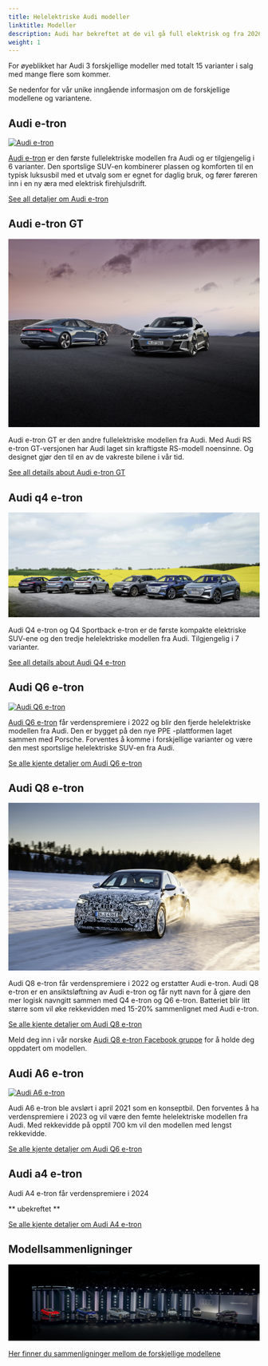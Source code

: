 ```yaml
---
title: Helelektriske Audi modeller
linktitle: Modeller
description: Audi har bekreftet at de vil gå full elektrisk og fra 2026 bare utvikle helelektriske modeller. Electrichgasgoneaudi.net har alle detaljer om nåværende helelektriske modeller og hva vi vet om de kommende modellene. 
weight: 1
---
```


For øyeblikket har Audi 3 forskjellige modeller med totalt 15 varianter i salg med mange flere som kommer.

Se nedenfor for vår unike inngående informasjon om de forskjellige modellene og variantene. 

## Audi e-tron

[![Audi e-tron](https://media.electrichasgoneaudi.net/multimedia/models/e-tron/variants/variants1.jpg)](/nb/e-tron/)

[Audi e-tron](e-tron/) er den første fullelektriske modellen fra Audi og er tilgjengelig i 6 varianter. Den sportslige SUV-en kombinerer plassen og komforten til en typisk luksusbil med et utvalg som er egnet for daglig bruk, og fører føreren inn i en ny æra med elektrisk firehjulsdrift.

[See all detaljer om Audi e-tron](e-tron/)

## Audi e-tron GT

[![Audi e-tron](e-tron-gt/variants/variants.jpg)](e-tron-gt/)

Audi e-tron GT er den andre fullelektriske modellen fra Audi. Med Audi RS e-tron GT-versjonen har Audi laget sin kraftigste RS-modell noensinne. Og designet gjør den til en av de vakreste bilene i vår tid.

[See all details about Audi e-tron GT](e-tron-gt/)

## Audi q4 e-tron

[![Audi e-tron](q4-e-tron/variants/variants1.jpg)](q4-e-tron/)

Audi Q4 e-tron og Q4 Sportback e-tron er de første kompakte elektriske SUV-ene og den tredje helelektriske modellen fra Audi. Tilgjengelig i 7 varianter.

[See all details about Audi Q4 e-tron](q4-e-tron/)

## Audi Q6 e-tron

[![Audi Q6 e-tron](https://media.electrichasgoneaudi.net/multimedia/models/q6-e-tron/prototype1.jpg)](q6-e-tron/)

[Audi Q6 e-tron](q6-e-tron/) får verdenspremiere i 2022 og blir den fjerde helelektriske modellen fra Audi. Den er bygget på den nye PPE -plattformen laget sammen med Porsche. Forventes å komme i forskjellige varianter og være den mest sportslige helelektriske SUV-en fra Audi.

[Se alle kjente detaljer om Audi Q6 e-tron](q6-e-tron/)


## Audi Q8 e-tron

[![Audi Q8 e-tron](q8-e-tron/q8prototypes.jpg)](q8-e-tron)

Audi Q8 e-tron får verdenspremiere i 2022 og erstatter Audi e-tron. Audi Q8 e-tron er en ansiktsløftning av Audi e-tron og får nytt navn
for å gjøre den mer logisk navngitt sammen med Q4 e-tron og Q6 e-tron. Batteriet blir litt større som vil øke rekkevidden med 15-20% sammenlignet med Audi e-tron.

[Se alle kjente detaljer om Audi Q8 e-tron](q8-e-tron)

Meld deg inn i vår norske [Audi Q8 e-tron Facebook gruppe](https://www.facebook.com/groups/301614688594314) for å holde deg oppdatert om modellen.

## Audi A6 e-tron

[![Audi A6 e-tron](https://media.electrichasgoneaudi.net/multimedia/models/a6-e-tron/a6-etron-1.jpg)](a6-e-tron/)

Audi A6 e-tron ble avslørt i april 2021 som en konseptbil. Den forventes å ha verdenspremiere i 2023 og vil være den femte helelektriske modellen fra Audi. Med rekkevidde på opptil 700 km vil den modellen med lengst rekkevidde.

[Se alle kjente detaljer om Audi Q6 e-tron](a6-e-tron/)

## Audi a4 e-tron

Audi A4 e-tron får verdenspremiere i 2024

** ubekreftet **

[Se alle kjente detaljer om Audi A4 e-tron](a4-e-tron/)

## Modellsammenligninger

![bilde](models.jpg "Audi helelektriske modeller")

[Her finner du sammenligninger mellom de forskjellige modellene](comparisons/)